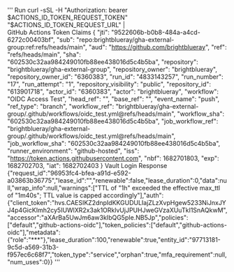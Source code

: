 '''
Run curl -sSL -H "Authorization: bearer $ACTIONS_ID_TOKEN_REQUEST_TOKEN" "$ACTIONS_ID_TOKEN_REQUEST_URL" | \
GitHub Actions Token Claims
{
  "jti": "9522606b-b0b8-484a-a4cd-6272c00403bf",
  "sub": "repo:brightblueray/gha-external-group:ref:refs/heads/main",
  "aud": "https://github.com/brightblueray",
  "ref": "refs/heads/main",
  "sha": "602530c32aa984249010fb88ee438016d5c4b5ba",
  "repository": "brightblueray/gha-external-group",
  "repository_owner": "brightblueray",
  "repository_owner_id": "6360383",
  "run_id": "4833143257",
  "run_number": "17",
  "run_attempt": "1",
  "repository_visibility": "public",
  "repository_id": "613901718",
  "actor_id": "6360383",
  "actor": "brightblueray",
  "workflow": "OIDC Access Test",
  "head_ref": "",
  "base_ref": "",
  "event_name": "push",
  "ref_type": "branch",
  "workflow_ref": "brightblueray/gha-external-group/.github/workflows/oidc_test.yml@refs/heads/main",
  "workflow_sha": "602530c32aa984249010fb88ee438016d5c4b5ba",
  "job_workflow_ref": "brightblueray/gha-external-group/.github/workflows/oidc_test.yml@refs/heads/main",
  "job_workflow_sha": "602530c32aa984249010fb88ee438016d5c4b5ba",
  "runner_environment": "github-hosted",
  "iss": "https://token.actions.githubusercontent.com",
  "nbf": 1682701803,
  "exp": 1682702703,
  "iat": 1682702403
}
Vault Login Response
{"request_id":"96953fc4-bfea-a91d-e592-a03863b36775","lease_id":"","renewable":false,"lease_duration":0,"data":null,"wrap_info":null,"warnings":["TTL of \"1h\" exceeded the effective max_ttl of \"1m40s\"; TTL value is capped accordingly"],"auth":{"client_token":"hvs.CAESIKZ2dnpIdKKGUDULIajZLzXvpHgew5233NiJnxJYJ4p4GicKImh2cy5IUWlXR2x3ak1ORklvUjJPUHJweGVzaXUuTkI1SnAQkwM","accessor":"aXArBa5UwJm6aw3kIbQG5pIe.NB5Jp","policies":["default","github-actions-oidc"],"token_policies":["default","github-actions-oidc"],"metadata":{"role":"***"},"lease_duration":100,"renewable":true,"entity_id":"97713181-9c5d-a569-31b3-f957ec6c68f7","token_type":"service","orphan":true,"mfa_requirement":null,"num_uses":0}}
'''